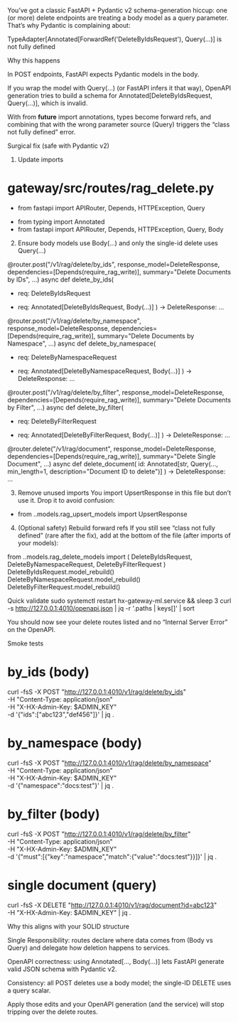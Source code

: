 You’ve got a classic FastAPI + Pydantic v2 schema-generation hiccup: one (or more) delete endpoints are treating a body model as a query parameter. That’s why Pydantic is complaining about:

TypeAdapter[Annotated[ForwardRef('DeleteByIdsRequest'), Query(...)] is not fully defined

Why this happens

In POST endpoints, FastAPI expects Pydantic models in the body.

If you wrap the model with Query(...) (or FastAPI infers it that way), OpenAPI generation tries to build a schema for Annotated[DeleteByIdsRequest, Query(...)], which is invalid.

With from __future__ import annotations, types become forward refs, and combining that with the wrong parameter source (Query) triggers the “class not fully defined” error.

Surgical fix (safe with Pydantic v2)

1) Update imports

# gateway/src/routes/rag_delete.py
- from fastapi import APIRouter, Depends, HTTPException, Query
+ from typing import Annotated
+ from fastapi import APIRouter, Depends, HTTPException, Query, Body


2) Ensure body models use Body(...) and only the single-id delete uses Query(...)

@router.post("/v1/rag/delete/by_ids",
             response_model=DeleteResponse,
             dependencies=[Depends(require_rag_write)],
             summary="Delete Documents by IDs", ...)
async def delete_by_ids(
-    req: DeleteByIdsRequest
+    req: Annotated[DeleteByIdsRequest, Body(...)]
) -> DeleteResponse:
    ...

@router.post("/v1/rag/delete/by_namespace",
             response_model=DeleteResponse,
             dependencies=[Depends(require_rag_write)],
             summary="Delete Documents by Namespace", ...)
async def delete_by_namespace(
-    req: DeleteByNamespaceRequest
+    req: Annotated[DeleteByNamespaceRequest, Body(...)]
) -> DeleteResponse:
    ...

@router.post("/v1/rag/delete/by_filter",
             response_model=DeleteResponse,
             dependencies=[Depends(require_rag_write)],
             summary="Delete Documents by Filter", ...)
async def delete_by_filter(
-    req: DeleteByFilterRequest
+    req: Annotated[DeleteByFilterRequest, Body(...)]
) -> DeleteResponse:
    ...

@router.delete("/v1/rag/document",
               response_model=DeleteResponse,
               dependencies=[Depends(require_rag_write)],
               summary="Delete Single Document", ...)
async def delete_document(
    id: Annotated[str, Query(..., min_length=1, description="Document ID to delete")]
) -> DeleteResponse:
    ...


3) Remove unused imports
You import UpsertResponse in this file but don’t use it. Drop it to avoid confusion:

- from ..models.rag_upsert_models import UpsertResponse


4) (Optional safety) Rebuild forward refs
If you still see “class not fully defined” (rare after the fix), add at the bottom of the file (after imports of your models):

from ..models.rag_delete_models import (
    DeleteByIdsRequest, DeleteByNamespaceRequest, DeleteByFilterRequest
)
DeleteByIdsRequest.model_rebuild()
DeleteByNamespaceRequest.model_rebuild()
DeleteByFilterRequest.model_rebuild()

Quick validate
sudo systemctl restart hx-gateway-ml.service && sleep 3
curl -s http://127.0.0.1:4010/openapi.json | jq -r '.paths | keys[]' | sort


You should now see your delete routes listed and no “Internal Server Error” on the OpenAPI.

Smoke tests
# by_ids (body)
curl -fsS -X POST "http://127.0.0.1:4010/v1/rag/delete/by_ids" \
  -H "Content-Type: application/json" \
  -H "X-HX-Admin-Key: $ADMIN_KEY" \
  -d '{"ids":["abc123","def456"]}' | jq .

# by_namespace (body)
curl -fsS -X POST "http://127.0.0.1:4010/v1/rag/delete/by_namespace" \
  -H "Content-Type: application/json" \
  -H "X-HX-Admin-Key: $ADMIN_KEY" \
  -d '{"namespace":"docs:test"}' | jq .

# by_filter (body)
curl -fsS -X POST "http://127.0.0.1:4010/v1/rag/delete/by_filter" \
  -H "Content-Type: application/json" \
  -H "X-HX-Admin-Key: $ADMIN_KEY" \
  -d '{"must":[{"key":"namespace","match":{"value":"docs:test"}}]}' | jq .

# single document (query)
curl -fsS -X DELETE "http://127.0.0.1:4010/v1/rag/document?id=abc123" \
  -H "X-HX-Admin-Key: $ADMIN_KEY" | jq .

Why this aligns with your SOLID structure

Single Responsibility: routes declare where data comes from (Body vs Query) and delegate how deletion happens to services.

OpenAPI correctness: using Annotated[..., Body(...)] lets FastAPI generate valid JSON schema with Pydantic v2.

Consistency: all POST deletes use a body model; the single-ID DELETE uses a query scalar.

Apply those edits and your OpenAPI generation (and the service) will stop tripping over the delete routes.